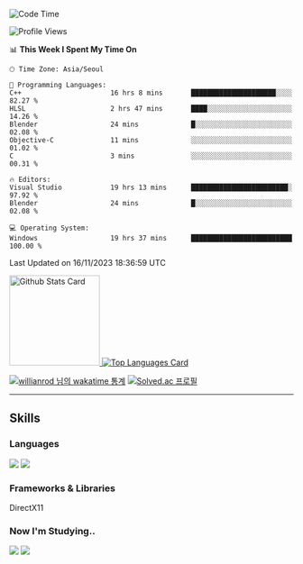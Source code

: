 <!--START_SECTION:waka-->
![Code Time](http://img.shields.io/badge/Code%20Time-713%20hrs%2032%20mins-blue)

![Profile Views](http://img.shields.io/badge/Profile%20Views-1-blue)

📊 **This Week I Spent My Time On** 

```text
🕑︎ Time Zone: Asia/Seoul

💬 Programming Languages: 
C++                      16 hrs 8 mins       █████████████████████░░░░   82.27 % 
HLSL                     2 hrs 47 mins       ████░░░░░░░░░░░░░░░░░░░░░   14.26 % 
Blender                  24 mins             █░░░░░░░░░░░░░░░░░░░░░░░░   02.08 % 
Objective-C              11 mins             ░░░░░░░░░░░░░░░░░░░░░░░░░   01.02 % 
C                        3 mins              ░░░░░░░░░░░░░░░░░░░░░░░░░   00.31 % 

🔥 Editors: 
Visual Studio            19 hrs 13 mins      ████████████████████████░   97.92 % 
Blender                  24 mins             █░░░░░░░░░░░░░░░░░░░░░░░░   02.08 % 

💻 Operating System: 
Windows                  19 hrs 37 mins      █████████████████████████   100.00 % 
```


 Last Updated on 16/11/2023 18:36:59 UTC
<!--END_SECTION:waka-->


<!-- [![Anurag's github stats](https://github-readme-stats.vercel.app/api?username=heosumin518)](https://github.com/anuraghazra/github-readme-stats) -->

<!-- markdownlint-disable MD033 -->
<a href="https://github.com/anuraghazra/github-readme-stats#github-stats-card">
  <img
    src="https://github-readme-stats.vercel.app/api?username=heosumin518&hide_title=true&show_icons=true&include_all_commits=true&count_private=true&hide_border=true&theme=onedark&title_color=5f4b8b&text_color=f0eee9&icon_color=00abc0"
    alt="Github Stats Card"
    height="160"
  />
</a>
<a href="https://github.com/anuraghazra/github-readme-stats#top-languages-card">
  <img
    src="https://github-readme-stats.vercel.app/api/top-langs?username=heosumin518&hide=css,tex&hide_title=true&layout=compact&langs_count=8&hide_border=true&theme=onedark&title_color=5f4b8b&text_color=f0eee9&icon_color=00abc0"
    alt="Top Languages Card"
  />
</a>

[![willianrod 님의 wakatime 통계](https://github-readme-stats.vercel.app/api/wakatime?username=heosumin518&layout=compact&count_private=true)](https://wakatime.com/@heosumin518) [![Solved.ac
프로필](http://mazassumnida.wtf/api/v2/generate_badge?boj=heosumin)](https://solved.ac/heosumin)


---

## Skills

### Languages

<img src="https://img.shields.io/badge/C-A8B9CC?style=flat-square&logo=C&logoColor=white"/> <img src="https://img.shields.io/badge/C++-00599C?style=flat-square&logo=C%2B%2B&logoColor=white"/>

### Frameworks & Libraries

DirectX11

### Now I'm Studying..

<img src="https://img.shields.io/badge/CSharp-239120?style=flat-square&logo=CSharp&logoColor=white"/> <img src="https://img.shields.io/badge/OpenGL-5586A4?style=flat-square&logo=OpenGL&logoColor=white"/>

